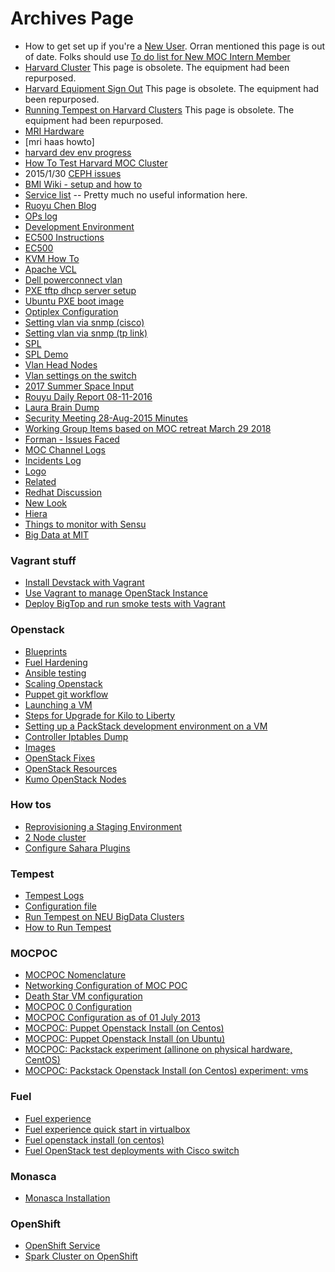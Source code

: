 # Archives Page
* How to get set up if you're a [New User](archives-page/New-User.html).  Orran mentioned this page is out of date. Folks should use [To do list for New MOC Intern Member](how-tos/To-do-list-for-New-MOC-Intern-and-Member.html)
* [Harvard Cluster](archives-page/Harvard-Cluster.html)   This page is obsolete. The equipment had been repurposed.
* [Harvard Equipment Sign Out](archives-page/Harvard-Equipment-Sign-Out.html)  This page is obsolete. The equipment had been repurposed.
* [Running Tempest on Harvard Clusters](archives-page/Running-Tempest-on-Harvard-Clusters.html) This page is obsolete. The equipment had been repurposed.
* [MRI Hardware](archives-page/MRI-Hardware.html)
* [mri haas howto]
* [harvard dev env progress](archives-page/harvard-dev-env-progress.html)
* [How To Test Harvard MOC Cluster](archives-page/How-To-Test-Harvard-Moc-Cluster.html)
* 2015/1/30 [CEPH issues](archives-page/CEPH.html)
* [BMI Wiki - setup and how to](archives-page/BMIInstallation.html)
* [Service list](archives-page/Service-list.html) -- Pretty much no useful information here.
* [Ruoyu Chen Blog](archives-page/Ruoyu-Daily.html)
* [OPs log](archives-page/OPs-log.html)
* [Development Environment](archives-page/Development-Environment.html)   
* [EC500 Instructions](archives-page/EC500-Instructions.html)
* [EC500](archives-page/EC500.html)
* [KVM How To](archives-page/KVM-How-To.html)
* [Apache VCL](archives-page/Apache-VCL.html)
* [Dell powerconnect vlan](archives-page/Dell-powerconnect-vlan.html)
* [PXE tftp dhcp server setup](archives-page/PXE-tftp-dhcp-server-setup.html)
* [Ubuntu PXE boot image](archives-page/Ubuntu-PXE-boot-image.html)
* [Optiplex Configuration](archives-page/Optiplex-Configuration.html)
* [Setting vlan via snmp (cisco)](archives-page/Setting-vlan-via-snmp-(cisco).html)
* [Setting vlan via snmp (tp link)](archives-page/Setting-vlan-via-snmp-(tp-link).html)
* [SPL](archives-page/SPL.html)
* [SPL Demo](archives-page/SPL-Demo.html)
* [Vlan Head Nodes](archives-page/Vlan-Head-Nodes.html)
* [Vlan settings on the switch](archives-page/Vlan-settings-on-the-switch.html)
* [2017 Summer Space Input](archives-page/2017-Summer-space-input.html)
* [Rouyu Daily Report 08-11-2016](archives-page/Ruoyu-Daily-Report-08-11-2016.html)
* [Laura Brain Dump](laura-brain-dump.html)
* [Security Meeting 28-Aug-2015 Minutes](archives-page/Security-Meeting-28-Aug-2015-Minutes.html)
* [Working Group Items based on MOC retreat March 29 2018](archives-page/Working-group-items-based-on-MOC-retreat-March-29-2018.html)
* [Forman - Issues Faced](archives-page/forman-issues-faced.html)
* [MOC Channel Logs](archives-page/MOC-Channel-Logs.html)
* [Incidents Log](archives-page/Incidents-Log.html)
* [Logo](archives-page/logo.html)
* [Related](archives-page/Related.html)
* [Redhat Discussion](archives-page/Redhat-discussion.html)
* [New Look](archives-page/newLook.html)
* [Hiera](archives-page/Hiera.html)
* [Things to monitor with Sensu](archives-page/Things-to-monitor-with-Sensu.html)
* [Big Data at MIT](archives-page/BigDataAtMIT-MRI.html)

### Vagrant stuff
* [Install Devstack with Vagrant](archives-page/Install-Devstack-with-Vagrant.html)
* [Use Vagrant to manage OpenStack Instance](archives-page/Use-Vagrant-to-manage-OpenStack-Instance.html)
* [Deploy BigTop and run smoke tests with Vagrant](archives-page/Deploy-Bigtop-and-run-smoke-tests-with-Vagrant.html)

### Openstack
* [Blueprints](archives-page/Blueprints.html)
* [Fuel Hardening](archives-page/Fuel-Hardening.html)
* [Ansible testing](archives-page/Ansible-testing.html)
* [Scaling Openstack](archives-page/Scaling-Openstack.html)
* [Puppet git workflow](archives-page/Puppet-git-workflow.html)
* [Launching a VM](archives-page/Launching-a-VM-DEPRECATED.html)
* [Steps for Upgrade for Kilo to Liberty](archives-page/Steps-for-upgrade-from-Kilo-to-Liberty.html)
* [Setting up a PackStack development environment on a VM](archives-page/Setting-up-a-PackStack-development-environment-on-a-VM.html)
* [Controller Iptables Dump](archives-page/controller-iptables-dump.html)
* [Images](archives-page/Images.html)
* [OpenStack Fixes](archives-page/Openstack-fixes.html)
* [OpenStack Resources](archives-page/OpenStack-resources.html)
* [Kumo OpenStack Nodes](archives-page/Kumo-OpenStack-notes.html)

### How tos
* [Reprovisioning a Staging Environment](archives-page/Reprovisioning-a-Staging-Environment.html)
* [2 Node cluster](archives-page/2-Node-cluster.html)
* [Configure Sahara Plugins](archives-page/Configure-the-plug-ins.html)

### Tempest
* [Tempest Logs](archives-page/Tempest-Logs.html)
* [Configuration file](archives-page/Configuration-file.html)
* [Run Tempest on NEU BigData Clusters](archives-page/Run-Tempest-on-NEU-BigData-Clusters.html)
* [How to Run Tempest](archives-page/How-to-Run-Tempest.html)

### MOCPOC
* [MOCPOC Nomenclature](archives-page/MOCPOC-Nomenclature.html)
* [Networking Configuration of MOC POC](archives-page/Networking-Configuration-of-MOC-POC.html)
* [Death Star VM configuration](archives-page/Death-Star-VM-configuration.html)
* [MOCPOC 0 Configuration](archives-page/MOCPOC-0-Configuration.html)
* [MOCPOC Configuration as of 01 July 2013](archives-page/MOCPOC-Configuration-as-of-01-July-2013.html)
* [MOCPOC: Puppet Openstack Install (on Centos)](archives-page/MOCPOC-Puppet-Openstack-Install-(on-Centos).html)
* [MOCPOC: Puppet Openstack Install (on Ubuntu)](archives-page/MOCPOC-Puppet-Openstack-Install-(on-Ubuntu).html)
* [MOCPOC: Packstack experiment (allinone on physical hardware, CentOS)](archives-page/MOCPOC-Packstack-experiment-(allinone-on-physical-hardware,-CentOS).html)
* [MOCPOC: Packstack Openstack Install (on Centos) experiment: vms](archives-page/MOCPOC-Packstack-Openstack-Install-(on-Centos)-experiment-vms.html)

### Fuel
* [Fuel experience](archives-page/Fuel-Experience.html)
* [Fuel experience quick start in virtualbox](archives-page/Fuel-experience-quick-start-in-virtualbox.html)
* [Fuel openstack install (on centos)](archives-page/Fuel-openstack-install-(on-centos).html)
* [Fuel OpenStack test deployments with Cisco switch](archives-page/Fuel-OpenStack-test-deployments-with-Cisco-switch.html)

### Monasca
* [Monasca Installation](archives-page/Monasca-Installation.html)

### OpenShift
* [OpenShift Service](archives-page/OpenShift-Service.html)
* [Spark Cluster on OpenShift](archives-page/Spark-Cluster-On-Openshift.html)

